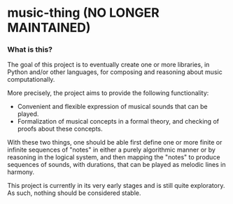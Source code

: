 # music-thing (NO LONGER MAINTAINED)

### What is this?
The goal of this project is to eventually create one or more libraries, in Python and/or other languages, for composing and reasoning about music computationally.

More precisely, the project aims to provide the following functionality:
* Convenient and flexible expression of musical sounds that can be played.
* Formalization of musical concepts in a formal theory, and checking of proofs about these concepts.

With these two things, one should be able first define one or more finite or infinite sequences of "notes" in either a purely algorithmic manner or by reasoning in the logical system, and then mapping the "notes" to produce sequences of sounds, with durations, that can be played as melodic lines in harmony.

This project is currently in its very early stages and is still quite exploratory.  As such, nothing should be considered stable.
